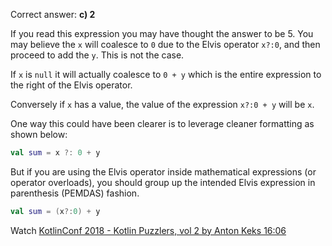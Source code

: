 Correct answer: **c) 2**

If you read this expression you may have thought the answer to be 5.  You may believe the `x` will coalesce to `0` due to the Elvis operator `x?:0`, and then proceed to add the `y`. This is not the case.

If `x` is `null` it will actually coalesce to `0 + y` which is the entire expression to the right of the Elvis operator.

Conversely if `x` has a value, the value of the expression `x?:0 + y` will be `x`.

One way this could have been clearer is to leverage cleaner formatting as shown below:

```kotlin
val sum = x ?: 0 + y
```

But if you are using the Elvis operator inside mathematical expressions (or operator overloads), you should group up the intended Elvis expression in parenthesis (PEMDAS) fashion.

```kotlin
val sum = (x?:0) + y
```

Watch [KotlinConf 2018 - Kotlin Puzzlers, vol 2 by Anton Keks 16:06](https://www.youtube.com/watch?v=Xq9vBZs0j-8&lc=UgzrxmtADpeVJWbzo-14AaABAg#t=16m06s)
